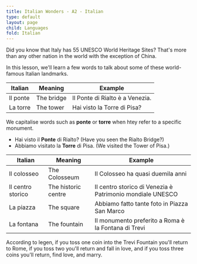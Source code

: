 ```yaml
---
title: Italian Wonders - A2 - Italian
type: default
layout: page
child: Languages
fold: Italian
---
```


Did you know that Italy has 55 UNESCO World Heritage Sites? That's more than any
other nation in the world with the exception of China.

In this lesson, we'll learn a few words to talk about some of these world-famous
Italian landmarks.

| Italian | Meaning | Example |
| ------- | ------- | ------- |
| Il ponte | The bridge | Il Ponte di Rialto è a Venezia. |
| La torre | The tower | Hai visto la Torre di Pisa? |

We capitalise words such as **ponte** or **torre** when htey refer to a specific
monument.

- Hai visto il **Ponte** di Rialto? (Have you seen the Rialto Bridge?)
- Abbiamo visitato la **Torre** di Pisa. (We visited the Tower of Pisa.)

| Italian | Meaning | Example |
| ------- | ------- | ------- |
| Il colosseo | The Colosseum | Il Colosseo ha quasi duemila anni |
| Il centro storico | The historic centre | Il centro storico di Venezia è Patrimonio mondiale UNESCO |
| La piazza | The square | Abbiamo fatto tante foto in Piazza San Marco |
| La fontana | The fountain | Il monumento preferito a Roma è la Fontana di Trevi |

According to legen, if you toss one coin into the Trevi Fountain you'll return
to Rome, if you toss two you'll return and fall in love, and if you toss three
coins you'll return, find love, and marry.

